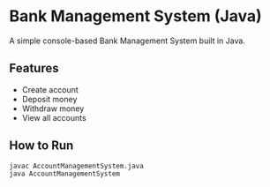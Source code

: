 # Bank Management System (Java)

A simple console-based Bank Management System built in Java.

## Features
- Create account
- Deposit money
- Withdraw money
- View all accounts

## How to Run
```bash
javac AccountManagementSystem.java
java AccountManagementSystem
